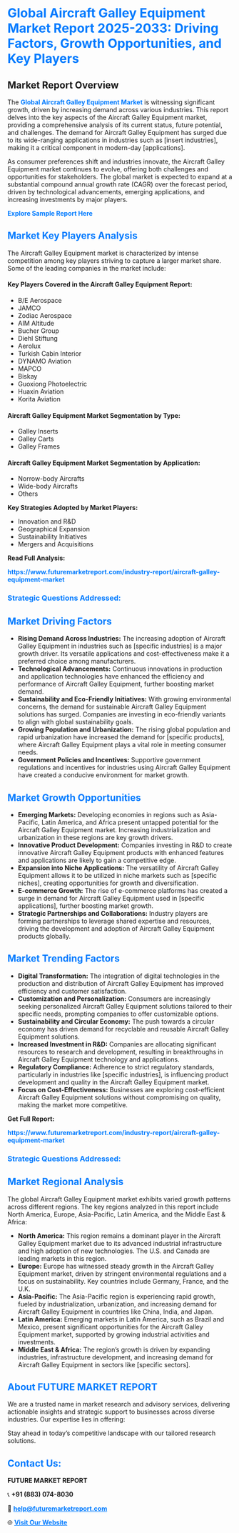 <h1 style="color: #007BFF;">Global Aircraft Galley Equipment Market Report 2025-2033: Driving Factors, Growth Opportunities, and Key Players</h1>

<section id="overview">
<h2>Market Report Overview</h2>
<p>The <a href="https://www.futuremarketreport.com/industry-report/aircraft-galley-equipment-market" style="color: #007BFF; text-decoration: none;"><strong>Global Aircraft Galley Equipment Market</strong></a> is witnessing significant growth, driven by increasing demand across various industries. This report delves into the key aspects of the Aircraft Galley Equipment market, providing a comprehensive analysis of its current status, future potential, and challenges. The demand for Aircraft Galley Equipment has surged due to its wide-ranging applications in industries such as [insert industries], making it a critical component in modern-day [applications].</p>
<p>As consumer preferences shift and industries innovate, the Aircraft Galley Equipment market continues to evolve, offering both challenges and opportunities for stakeholders. The global market is expected to expand at a substantial compound annual growth rate (CAGR) over the forecast period, driven by technological advancements, emerging applications, and increasing investments by major players.</p>
</section>

<section id="overview">
<p><a href="https://www.futuremarketreport.com/request-sample/reportId=88237" style="color: #007BFF; text-decoration: none;"><strong>Explore Sample Report Here</strong></a></p>
</section>

<section id="key-players">
<h2 style="color: #007BFF;">Market Key Players Analysis</h2>
<p>The Aircraft Galley Equipment market is characterized by intense competition among key players striving to capture a larger market share. Some of the leading companies in the market include:</p>
<h4>Key Players Covered in the Aircraft Galley Equipment Report:</h4>
<ul><li>B/E Aerospace</li><li>JAMCO</li><li>Zodiac Aerospace</li><li>AIM Altitude</li><li>Bucher Group</li><li>Diehl Stiftung</li><li>Aerolux</li><li>Turkish Cabin Interior</li><li>DYNAMO Aviation</li><li>MAPCO</li><li>Biskay</li><li>Guoxiong Photoelectric</li><li>Huaxin Aviation</li><li>Korita Aviation</li></ul>
<h4>Aircraft Galley Equipment Market Segmentation by Type:</h4>
<ul><li>Galley Inserts</li><li>Galley Carts</li><li>Galley Frames</li></ul>

<h4>Aircraft Galley Equipment Market Segmentation by Application:</h4>
<ul><li>Norrow-body Aircrafts</li><li>Wide-body Aircrafts</li><li>Others</li></ul>
<p><strong>Key Strategies Adopted by Market Players:</strong></p>
<ul>
<li>Innovation and R&D</li>
<li>Geographical Expansion</li>
<li>Sustainability Initiatives</li>
<li>Mergers and Acquisitions</li>
</ul>
</section>

<section>
<p><strong>Read Full Analysis: </strong></p><a href="https://www.futuremarketreport.com/industry-report/aircraft-galley-equipment-market" style="color: #007BFF; text-decoration: none;"><strong>https://www.futuremarketreport.com/industry-report/aircraft-galley-equipment-market</strong></a>
<h3 style="color: #007BFF;">Strategic Questions Addressed:</h3>
</section>

<section id="driving-factors">
<h2 style="color: #007BFF;">Market Driving Factors</h2>
<ul>
<li><strong>Rising Demand Across Industries:</strong> The increasing adoption of Aircraft Galley Equipment in industries such as [specific industries] is a major growth driver. Its versatile applications and cost-effectiveness make it a preferred choice among manufacturers.</li>
<li><strong>Technological Advancements:</strong> Continuous innovations in production and application technologies have enhanced the efficiency and performance of Aircraft Galley Equipment, further boosting market demand.</li>
<li><strong>Sustainability and Eco-Friendly Initiatives:</strong> With growing environmental concerns, the demand for sustainable Aircraft Galley Equipment solutions has surged. Companies are investing in eco-friendly variants to align with global sustainability goals.</li>
<li><strong>Growing Population and Urbanization:</strong> The rising global population and rapid urbanization have increased the demand for [specific products], where Aircraft Galley Equipment plays a vital role in meeting consumer needs.</li>
<li><strong>Government Policies and Incentives:</strong> Supportive government regulations and incentives for industries using Aircraft Galley Equipment have created a conducive environment for market growth.</li>
</ul>
</section>

<section id="growth-opportunities">
<h2 style="color: #007BFF;">Market Growth Opportunities</h2>
<ul>
<li><strong>Emerging Markets:</strong> Developing economies in regions such as Asia-Pacific, Latin America, and Africa present untapped potential for the Aircraft Galley Equipment market. Increasing industrialization and urbanization in these regions are key growth drivers.</li>
<li><strong>Innovative Product Development:</strong> Companies investing in R&D to create innovative Aircraft Galley Equipment products with enhanced features and applications are likely to gain a competitive edge.</li>
<li><strong>Expansion into Niche Applications:</strong> The versatility of Aircraft Galley Equipment allows it to be utilized in niche markets such as [specific niches], creating opportunities for growth and diversification.</li>
<li><strong>E-commerce Growth:</strong> The rise of e-commerce platforms has created a surge in demand for Aircraft Galley Equipment used in [specific applications], further boosting market growth.</li>
<li><strong>Strategic Partnerships and Collaborations:</strong> Industry players are forming partnerships to leverage shared expertise and resources, driving the development and adoption of Aircraft Galley Equipment products globally.</li>
</ul>
</section>

<section id="trending-factors">
<h2 style="color: #007BFF;">Market Trending Factors</h2>
<ul>
<li><strong>Digital Transformation:</strong> The integration of digital technologies in the production and distribution of Aircraft Galley Equipment has improved efficiency and customer satisfaction.</li>
<li><strong>Customization and Personalization:</strong> Consumers are increasingly seeking personalized Aircraft Galley Equipment solutions tailored to their specific needs, prompting companies to offer customizable options.</li>
<li><strong>Sustainability and Circular Economy:</strong> The push towards a circular economy has driven demand for recyclable and reusable Aircraft Galley Equipment solutions.</li>
<li><strong>Increased Investment in R&D:</strong> Companies are allocating significant resources to research and development, resulting in breakthroughs in Aircraft Galley Equipment technology and applications.</li>
<li><strong>Regulatory Compliance:</strong> Adherence to strict regulatory standards, particularly in industries like [specific industries], is influencing product development and quality in the Aircraft Galley Equipment market.</li>
<li><strong>Focus on Cost-Effectiveness:</strong> Businesses are exploring cost-efficient Aircraft Galley Equipment solutions without compromising on quality, making the market more competitive.</li>
</ul>
</section>

<section>
<p><strong>Get Full Report: </strong></p><a href="https://www.futuremarketreport.com/industry-report/aircraft-galley-equipment-market" style="color: #007BFF; text-decoration: none;"><strong>https://www.futuremarketreport.com/industry-report/aircraft-galley-equipment-market</strong></a>
<h3 style="color: #007BFF;">Strategic Questions Addressed:</h3>
</section>


<section id="regional-analysis">
<h2 style="color: #007BFF;">Market Regional Analysis</h2>
<p>The global Aircraft Galley Equipment market exhibits varied growth patterns across different regions. The key regions analyzed in this report include North America, Europe, Asia-Pacific, Latin America, and the Middle East & Africa:</p>
<ul>
<li><strong>North America:</strong> This region remains a dominant player in the Aircraft Galley Equipment market due to its advanced industrial infrastructure and high adoption of new technologies. The U.S. and Canada are leading markets in this region.</li>
<li><strong>Europe:</strong> Europe has witnessed steady growth in the Aircraft Galley Equipment market, driven by stringent environmental regulations and a focus on sustainability. Key countries include Germany, France, and the U.K.</li>
<li><strong>Asia-Pacific:</strong> The Asia-Pacific region is experiencing rapid growth, fueled by industrialization, urbanization, and increasing demand for Aircraft Galley Equipment in countries like China, India, and Japan.</li>
<li><strong>Latin America:</strong> Emerging markets in Latin America, such as Brazil and Mexico, present significant opportunities for the Aircraft Galley Equipment market, supported by growing industrial activities and investments.</li>
<li><strong>Middle East & Africa:</strong> The region’s growth is driven by expanding industries, infrastructure development, and increasing demand for Aircraft Galley Equipment in sectors like [specific sectors].</li>
</ul>
</section>

<footer>
<h2 style="color: #007BFF;">About FUTURE MARKET REPORT</h2>
<p>We are a trusted name in market research and advisory services, delivering actionable insights and strategic support to businesses across diverse industries. Our expertise lies in offering:</p>

<p>Stay ahead in today’s competitive landscape with our tailored research solutions.</p>

<h2 style="color: #007BFF;">Contact Us:</h2>
<p><strong>FUTURE MARKET REPORT</strong></p>
<p>📞 <strong>+91 (883) 074-8030</strong></p>
<p>📧 <strong><a href="mailto:help@futuremarketreport.com" style="color: #007BFF;">help@futuremarketreport.com</a></strong></p>
<p>🌐 <strong><a href="https://www.futuremarketreport.com/" style="color: #007BFF;">Visit Our Website</a></strong></p>
</footer>